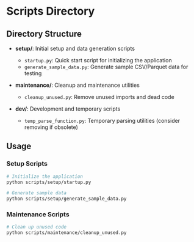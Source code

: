 # Scripts Directory

## Directory Structure

- **setup/**: Initial setup and data generation scripts
  - `startup.py`: Quick start script for initializing the application
  - `generate_sample_data.py`: Generate sample CSV/Parquet data for testing

- **maintenance/**: Cleanup and maintenance utilities
  - `cleanup_unused.py`: Remove unused imports and dead code

- **dev/**: Development and temporary scripts
  - `temp_parse_function.py`: Temporary parsing utilities (consider removing if obsolete)

## Usage

### Setup Scripts
```bash
# Initialize the application
python scripts/setup/startup.py

# Generate sample data
python scripts/setup/generate_sample_data.py
```

### Maintenance Scripts
```bash
# Clean up unused code
python scripts/maintenance/cleanup_unused.py
```